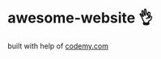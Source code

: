 # awesome-website :ok_hand:                                                                                                                                                          
built with help of <a href="http://johnelder.com/">codemy.com</a>
